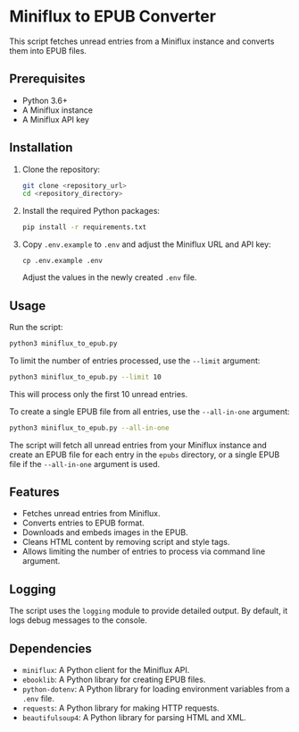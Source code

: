 # Miniflux to EPUB Converter

This script fetches unread entries from a Miniflux instance and converts them into EPUB files.

## Prerequisites

-   Python 3.6+
-   A Miniflux instance
-   A Miniflux API key

## Installation

1.  Clone the repository:

    ```bash
    git clone <repository_url>
    cd <repository_directory>
    ```
2.  Install the required Python packages:

    ```bash
    pip install -r requirements.txt
    ```

3.  Copy `.env.example` to `.env` and adjust the Miniflux URL and API key:

    ```
    cp .env.example .env
    ```
    Adjust the values in the newly created `.env` file.

## Usage

Run the script:

```bash
python3 miniflux_to_epub.py
```

To limit the number of entries processed, use the `--limit` argument:

```bash
python3 miniflux_to_epub.py --limit 10
```

This will process only the first 10 unread entries.

To create a single EPUB file from all entries, use the `--all-in-one` argument:

```bash
python3 miniflux_to_epub.py --all-in-one
```

The script will fetch all unread entries from your Miniflux instance and create an EPUB file for each entry in the `epubs` directory, or a single EPUB file if the `--all-in-one` argument is used.

## Features

-   Fetches unread entries from Miniflux.
-   Converts entries to EPUB format.
-   Downloads and embeds images in the EPUB.
-   Cleans HTML content by removing script and style tags.
-   Allows limiting the number of entries to process via command line argument.

## Logging

The script uses the `logging` module to provide detailed output. By default, it logs debug messages to the console.

## Dependencies

-   `miniflux`: A Python client for the Miniflux API.
-   `ebooklib`: A Python library for creating EPUB files.
-   `python-dotenv`: A Python library for loading environment variables from a `.env` file.
-   `requests`: A Python library for making HTTP requests.
-   `beautifulsoup4`: A Python library for parsing HTML and XML.
